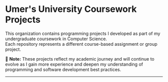 # Umer's University Coursework Projects

This organization contains programming projects I developed as part of my undergraduate coursework in Computer Science.  
Each repository represents a different course-based assignment or group project.

📌 **Note:** These projects reflect my academic journey and will continue to evolve as I gain more experience and deepen my understanding of programming and software development best practices.

---
